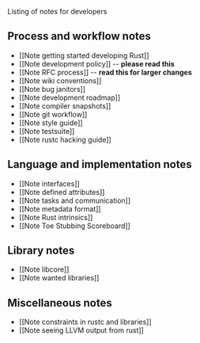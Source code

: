 Listing of notes for developers

## Process and workflow notes

* [[Note getting started developing Rust]]
* [[Note development policy]] -- **please read this**
* [[Note RFC process]] -- **read this for larger changes**
* [[Note wiki conventions]]
* [[Note bug janitors]]
* [[Note development roadmap]]
* [[Note compiler snapshots]]
* [[Note git workflow]]
* [[Note style guide]]
* [[Note testsuite]]
* [[Note rustc hacking guide]]

## Language and implementation notes

* [[Note interfaces]]
* [[Note defined attributes]]
* [[Note tasks and communication]]
* [[Note metadata format]]
* [[Note Rust intrinsics]]
* [[Note Toe Stubbing Scoreboard]]

## Library notes

* [[Note libcore]]
* [[Note wanted libraries]]

## Miscellaneous notes

* [[Note constraints in rustc and libraries]]
* [[Note seeing LLVM output from rust]]
